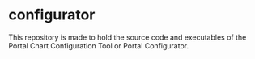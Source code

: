 configurator
============
This repository is made to hold the source code and executables of the Portal Chart Configuration Tool or Portal Configurator.
